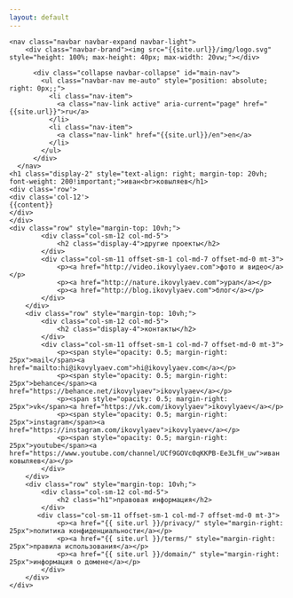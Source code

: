 ```yaml
---
layout: default
---
```

<div class="container-fluid">
    
    <nav class="navbar navbar-expand navbar-light">
        <div class="navbar-brand"><img src="{{site.url}}/img/logo.svg" style="height: 100%; max-height: 40px; max-width: 20vw;"></div>
    
          <div class="collapse navbar-collapse" id="main-nav">
            <ul class="navbar-nav me-auto" style="position: absolute; right: 0px;;">
              <li class="nav-item">
                <a class="nav-link active" aria-current="page" href="{{site.url}}">ru</a>
              </li>
              <li class="nav-item">
                <a class="nav-link" href="{{site.url}}/en">en</a>
              </li>
            </ul>
          </div>
      </nav>
    <h1 class="display-2" style="text-align: right; margin-top: 20vh; font-weight: 200!important;">иван<br>ковыляев</h1>
    <div class='row'>
    <div class='col-12'>
    {{content}}
    </div>
    </div>
    <div class="row" style="margin-top: 10vh;">
            <div class="col-sm-12 col-md-5">
                <h2 class="display-4">другие проекты</h2>
            </div>
            <div class="col-sm-11 offset-sm-1 col-md-7 offset-md-0 mt-3">
                <p><a href="http://video.ikovylyaev.com">фото и видео</a></p>
                <p><a href="http://nature.ikovylyaev.com">урал</a></p>
                <p><a href="http://blog.ikovylyaev.com">блог</a></p>
            </div>
        </div>
        <div class="row" style="margin-top: 10vh;">
            <div class="col-sm-12 col-md-5">
                <h2 class="display-4">контакты</h2>
            </div>
            <div class="col-sm-11 offset-sm-1 col-md-7 offset-md-0 mt-3">
                <p><span style="opacity: 0.5; margin-right: 25px">mail</span><a href="mailto:hi@ikovylyaev.com">hi@ikovylyaev.com</a></p>
                <p><span style="opacity: 0.5; margin-right: 25px">behance</span><a href="https://behance.net/ikovylyaev">ikovylyaev</a></p>
                <p><span style="opacity: 0.5; margin-right: 25px">vk</span><a href="https://vk.com/ikovylyaev">ikovylyaev</a></p>
                <p><span style="opacity: 0.5; margin-right: 25px">instagram</span><a href="https://instagram.com/ikovylyaev">ikovylyaev</a></p>
                <p><span style="opacity: 0.5; margin-right: 25px">youtube</span><a href="https://www.youtube.com/channel/UCf9GOVc0qKKPB-Ee3LfH_uw">иван ковыляев</a></p>
            </div>
        </div>
        <div class="row" style="margin-top: 10vh;">
            <div class="col-sm-12 col-md-5">
                <h2 class="h1">правовая информация</h2>
            </div>
           <div class="col-sm-11 offset-sm-1 col-md-7 offset-md-0 mt-3">
                <p><a href="{{ site.url }}/privacy/" style="margin-right: 25px">политика конфиденциальности</a></p>
                <p><a href="{{ site.url }}/terms/" style="margin-right: 25px">правила использования</a></p>
                <p><a href="{{ site.url }}/domain/" style="margin-right: 25px">информация о домене</a></p>
            </div>
        </div>
    </div>
    
    
